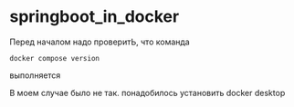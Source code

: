 # springboot_in_docker

Перед началом надо проверитЬ, что команда 
```shell
docker compose version
```
выполняется


В моем случае было не так. понадобилось установить docker desktop